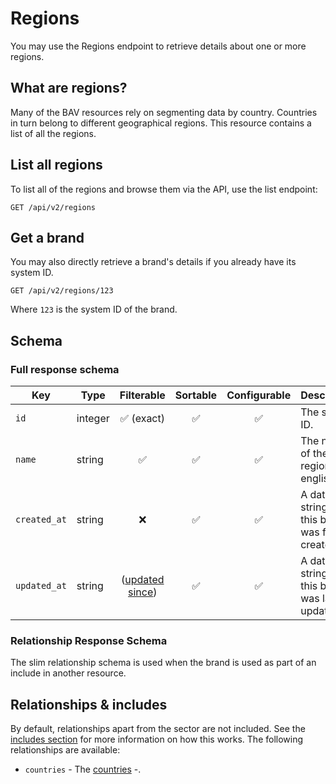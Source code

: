 # Regions

You may use the Regions endpoint to retrieve details about one or more regions.

## What are regions?

Many of the BAV resources rely on segmenting data by country. Countries in turn belong to different geographical
regions. This resource contains a list of all the regions.

## List all regions

To list all of the regions and browse them via the API, use the list endpoint:

```http request
GET /api/v2/regions
```

## Get a brand

You may also directly retrieve a brand's details if you already have its system ID.

```http request
GET /api/v2/regions/123
```

Where `123` is the system ID of the brand.

## Schema

### Full response schema

| Key                   | Type    |                Filterable                 |      Sortable      |    Configurable    | Description                                          |
|-----------------------|---------|:-----------------------------------------:|:------------------:|:------------------:|------------------------------------------------------|
| `id`                  | integer |        :white_check_mark: (exact)         | :white_check_mark: | :white_check_mark: | The system ID.                                       |                                                           |
| `name`                | string  |            :white_check_mark:             | :white_check_mark: | :white_check_mark: | The name of the region in english.                   |                                                                                                                         |
| `created_at`          | string  |                    :x:                    | :white_check_mark: | :white_check_mark: | A datetime string when this brand was first created. |
| `updated_at`          | string  | ([updated since](../customizing/filters)) | :white_check_mark: | :white_check_mark: | A datetime string when this brand was last updated.  |

### Relationship Response Schema

The slim relationship schema is used when the brand is used as part of an include in another resource.



## Relationships & includes

By default, relationships apart from the sector are not included. See
the [includes section](../customizing/includes) for more information on how this works. The following relationships
are available:

- `countries` - The [countries](./countries.md) -.
